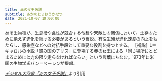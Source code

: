 ```yaml
---
title: 赤の女王仮説
subtitle: あかのじょおうかせつ
date: 2021-10-07 10:00:00
---
```


ある生物種が、生息域や食性が競合する他種や天敵との関係において、生存のために絶えず進化を続ける必要があるという仮説。有性生殖が進化速度の向上をもたらし、感染症などへの対抗手段として重要な役割を持つとする。
［補説］L＝キャロルの小説「鏡の国のアリス」に登場する赤の女王による「同じ場所にとどまるためには力の限り走らなければならい」という言葉にちなむ。1973年に米国の生物学者バン＝ベーレンが提唱。

<cite>[デジタル大辞泉「赤の女王仮説」](https://dictionary.goo.ne.jp/word/%E8%B5%A4%E3%81%AE%E5%A5%B3%E7%8E%8B%E4%BB%AE%E8%AA%AC/)</cite>より引用